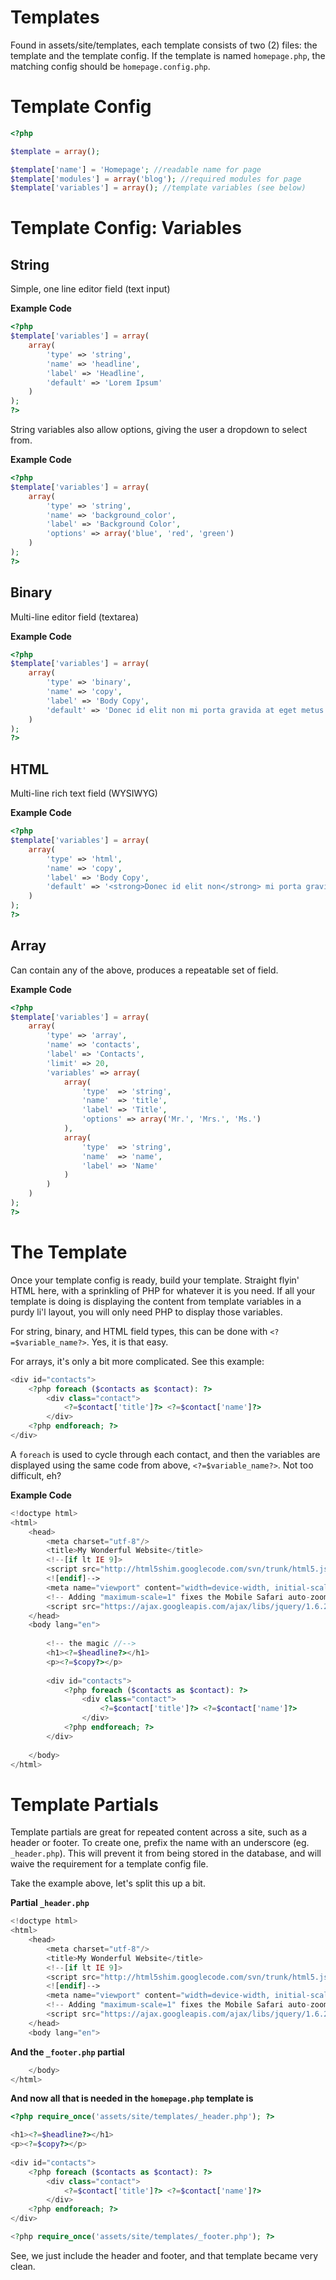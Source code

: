 # Templates
Found in assets/site/templates, each template consists of two (2) files: the template and the template config. If the template is named `homepage.php`, the matching config should be `homepage.config.php`.

# Template Config

```php
<?php

$template = array();

$template['name'] = 'Homepage'; //readable name for page
$template['modules'] = array('blog'); //required modules for page
$template['variables'] = array(); //template variables (see below)
```

# Template Config: Variables
## String
Simple, one line editor field (text input)

**Example Code**

```php
<?php
$template['variables'] = array(
    array(
        'type' => 'string',
        'name' => 'headline',
        'label' => 'Headline',
        'default' => 'Lorem Ipsum'
    )
);
?>
```

String variables also allow options, giving the user a dropdown to select from.

**Example Code**

```php
<?php
$template['variables'] = array(
    array(
        'type' => 'string',
        'name' => 'background_color',
        'label' => 'Background Color',
        'options' => array('blue', 'red', 'green')
    )
);
?>
```

## Binary
Multi-line editor field (textarea)

**Example Code**

```php
<?php
$template['variables'] = array(
    array(
        'type' => 'binary',
        'name' => 'copy',
        'label' => 'Body Copy',
        'default' => 'Donec id elit non mi porta gravida at eget metus. Duis mollis, est non commodo luctus, nisi erat porttitor ligula, eget lacinia odio sem nec elit.'
    )
);
?>
```

## HTML
Multi-line rich text field (WYSIWYG)

**Example Code**

```php
<?php
$template['variables'] = array(
    array(
        'type' => 'html',
        'name' => 'copy',
        'label' => 'Body Copy',
        'default' => '<strong>Donec id elit non</strong> mi porta gravida at eget metus. Duis mollis, est non commodo luctus, <em>nisi erat</em> porttitor ligula, eget lacinia odio sem nec elit.'
    )
);
?>
```

## Array
Can contain any of the above, produces a repeatable set of field.

**Example Code**

```php
<?php
$template['variables'] = array(
    array(
        'type' => 'array',
        'name' => 'contacts',
        'label' => 'Contacts',
        'limit' => 20,
        'variables' => array(
            array(
                'type'  => 'string',
                'name'  => 'title',
                'label' => 'Title',
                'options' => array('Mr.', 'Mrs.', 'Ms.')
            ),
            array(
                'type'  => 'string',
                'name'  => 'name',
                'label' => 'Name'
            )
        )
    )
);
?>
```

# The Template
Once your template config is ready, build your template. Straight flyin' HTML here, with a sprinkling of PHP for whatever it is you need. If all your template is doing is displaying the content from template variables in a purdy li'l layout, you will only need PHP to display those variables.

For string, binary, and HTML field types, this can be done with `<?=$variable_name?>`. Yes, it is that easy.

For arrays, it's only a bit more complicated. See this example:

```php
<div id="contacts">
    <?php foreach ($contacts as $contact): ?>
        <div class="contact">
            <?=$contact['title']?> <?=$contact['name']?>
        </div>
    <?php endforeach; ?>
</div>
```

A `foreach` is used to cycle through each contact, and then the variables are displayed using the same code from above, `<?=$variable_name?>`. Not too difficult, eh?

**Example Code**

```php
<!doctype html>
<html>
    <head>
        <meta charset="utf-8"/>
        <title>My Wonderful Website</title>
        <!--[if lt IE 9]>
        <script src="http://html5shim.googlecode.com/svn/trunk/html5.js"></script>
        <![endif]-->
        <meta name="viewport" content="width=device-width, initial-scale=1, maximum-scale=1"/>
        <!-- Adding "maximum-scale=1" fixes the Mobile Safari auto-zoom bug: http://filamentgroup.com/examples/iosScaleBug/ -->
        <script src="https://ajax.googleapis.com/ajax/libs/jquery/1.6.2/jquery.min.js" type="text/javascript"></script>
    </head>
    <body lang="en">
        
        <!-- the magic //-->
        <h1><?=$headline?></h1>
        <p><?=$copy?></p>
        
        <div id="contacts">
            <?php foreach ($contacts as $contact): ?>
                <div class="contact">
                    <?=$contact['title']?> <?=$contact['name']?>
                </div>
            <?php endforeach; ?>
        </div>
        
    </body>
</html>
```

# Template Partials
Template partials are great for repeated content across a site, such as a header or footer. To create one, prefix the name with an underscore (eg. `_header.php`). This will prevent it from being stored in the database, and will waive the requirement for a template config file.

Take the example above, let's split this up a bit.

**Partial `_header.php`**

```php
<!doctype html>
<html>
    <head>
        <meta charset="utf-8"/>
        <title>My Wonderful Website</title>
        <!--[if lt IE 9]>
        <script src="http://html5shim.googlecode.com/svn/trunk/html5.js"></script>
        <![endif]-->
        <meta name="viewport" content="width=device-width, initial-scale=1, maximum-scale=1"/>
        <!-- Adding "maximum-scale=1" fixes the Mobile Safari auto-zoom bug: http://filamentgroup.com/examples/iosScaleBug/ -->
        <script src="https://ajax.googleapis.com/ajax/libs/jquery/1.6.2/jquery.min.js" type="text/javascript"></script>
    </head>
    <body lang="en">
```

**And the `_footer.php` partial**

```php
    </body>
</html>
```

**And now all that is needed in the `homepage.php` template is**

```php
<?php require_once('assets/site/templates/_header.php'); ?>

<h1><?=$headline?></h1>
<p><?=$copy?></p>
        
<div id="contacts">
    <?php foreach ($contacts as $contact): ?>
        <div class="contact">
            <?=$contact['title']?> <?=$contact['name']?>
        </div>
    <?php endforeach; ?>
</div>

<?php require_once('assets/site/templates/_footer.php'); ?>
```

See, we just include the header and footer, and that template became very clean.